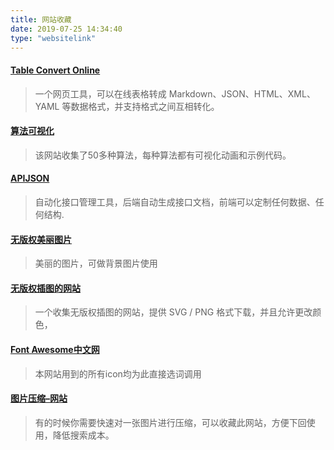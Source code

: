 ```yaml
---
title: 网站收藏
date: 2019-07-25 14:34:40
type: "websitelink"
---
```

#### [Table Convert Online](https://tableconvert.com/)
>一个网页工具，可以在线表格转成 Markdown、JSON、HTML、XML、YAML 等数据格式，并支持格式之间互相转化。

#### [算法可视化](https://algorithm-visualizer.org/branch-and-bound/binary-search)
> 该网站收集了50多种算法，每种算法都有可视化动画和示例代码。

#### [APIJSON](https://github.com/APIJSON/APIJSON)
>自动化接口管理工具，后端自动生成接口文档，前端可以定制任何数据、任何结构.

#### [无版权美丽图片](https://www.ssyer.com/home)
>美丽的图片，可做背景图片使用

#### [无版权插图的网站](https://gallery.manypixels.co/category)
>一个收集无版权插图的网站，提供 SVG / PNG 格式下载，并且允许更改颜色，

#### [Font Awesome中文网](http://www.fontawesome.com.cn/faicons/)
> 本网站用到的所有icon均为此直接选词调用

#### [图片压缩–网站](https://www.iloveimg.com/zh-cn/compress-image/compress-jpg)
>有的时候你需要快速对一张图片进行压缩，可以收藏此网站，方便下回使用，降低搜索成本。